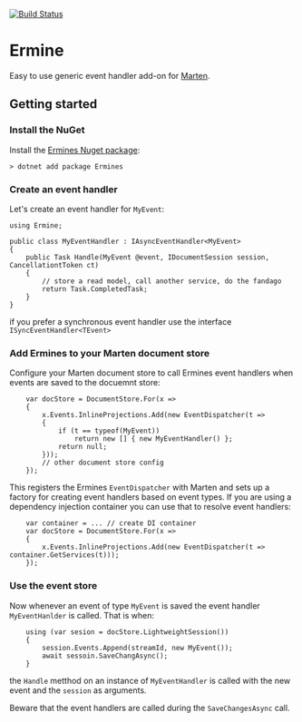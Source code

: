 [![Build Status](https://chr-horsdal.visualstudio.com/ermine/_apis/build/status/horsdal.ermine)](https://chr-horsdal.visualstudio.com/ermine/_build/latest?definitionId=2)

# Ermine
Easy to use generic event handler add-on for [Marten](https://github.com/JasperFx/marten).

## Getting started

### Install the NuGet

Install the [Ermines Nuget package](https://www.nuget.org/packages/Ermines):

```
> dotnet add package Ermines
```

### Create an event handler

Let's create an event handler for `MyEvent`:

```
using Ermine;

public class MyEventHandler : IAsyncEventHandler<MyEvent>
{
    public Task Handle(MyEvent @event, IDocumentSession session, CancellationtToken ct)
    {
        // store a read model, call another service, do the fandago
        return Task.CompletedTask;
    }
}
```

if you prefer a synchronous event handler use the interface `ISyncEventHandler<TEvent>`

### Add Ermines to your Marten document store

Configure your Marten document store to call Ermines event handlers when events are saved to the docuemnt store:

```
    var docStore = DocumentStore.For(x =>
    {
        x.Events.InlineProjections.Add(new EventDispatcher(t => 
        {
            if (t == typeof(MyEvent))
                return new [] { new MyEventHandler() };
            return null;
        }));
        // other document store config
    });
```

This registers the Ermines `EventDispatcher` with Marten and sets up a factory for creating event handlers based on event types. If you are using a dependency injection container you can use that to resolve event handlers:

```
    var container = ... // create DI container
    var docStore = DocumentStore.For(x =>
    {
        x.Events.InlineProjections.Add(new EventDispatcher(t => container.GetServices(t)));
    });
```

### Use the event store

Now whenever an event of type `MyEvent` is saved the event handler `MyEventHanlder` is called. That is when:

```
    using (var sesion = docStore.LightweightSession())
    {
        session.Events.Append(streamId, new MyEvent());
        await sessoin.SaveChangAsync();
    }
```

the `Handle` metthod on an instance of `MyEventHandler` is called with the new event and the `session` as arguments.

Beware that the event handlers are called during the `SaveChangesAsync` call.
